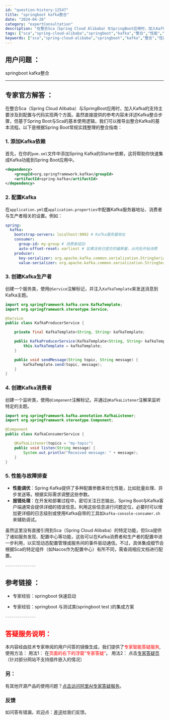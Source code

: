 ```yaml
---
id: "question-history-12547"
title: "springboot kafka整合"
date: "2024-04-28"
category: "expertConsultation"
description: "在整合Sca（Spring Cloud Alibaba）与SpringBoot应用时，加入Kafka的支持主要涉及到配置与代码实现两个方面。虽然直接提供的参考内容未详述Kafka整合步骤，但基于Spring Boot与Sca的基本使用逻辑，我们可以推导出整合Kafka的基本流程。以下是根据Sprin"
tags: ["sca","spring-cloud-alibaba","springboot","kafka","整合","性能","报错"]
keywords: ["sca","spring-cloud-alibaba","springboot","kafka","整合","性能","报错"]
---
```


## 用户问题 ： 
 springboot kafka整合  

---------------
## 专家官方解答 ：

在整合Sca（Spring Cloud Alibaba）与SpringBoot应用时，加入Kafka的支持主要涉及到配置与代码实现两个方面。虽然直接提供的参考内容未详述Kafka整合步骤，但基于Spring Boot与Sca的基本使用逻辑，我们可以推导出整合Kafka的基本流程。以下是根据Spring Boot常规实践整理的整合指南：

### 1. 添加Kafka依赖

首先，在你的`pom.xml`文件中添加Spring Kafka的Starter依赖，这将帮助你快速集成Kafka功能到Spring Boot应用中。

```xml
<dependency>
    <groupId>org.springframework.kafka</groupId>
    <artifactId>spring-kafka</artifactId>
</dependency>
```

### 2. 配置Kafka

在`application.yml`或`application.properties`中配置Kafka服务器地址、消费者与生产者相关的设置。例如：

```yaml
spring:
  kafka:
    bootstrap-servers: localhost:9092 # Kafka服务器地址
    consumer:
      group-id: my-group # 消费者组ID
      auto-offset-reset: earliest # 如果没有已提交的偏移量，从何处开始消费
    producer:
      key-serializer: org.apache.kafka.common.serialization.StringSerializer
      value-serializer: org.apache.kafka.common.serialization.StringSerializer
```

### 3. 创建Kafka生产者

创建一个服务类，使用`@Service`注解标记，并注入`KafkaTemplate`来发送消息到Kafka主题。

```java
import org.springframework.kafka.core.KafkaTemplate;
import org.springframework.stereotype.Service;

@Service
public class KafkaProducerService {

    private final KafkaTemplate<String, String> kafkaTemplate;

    public KafkaProducerService(KafkaTemplate<String, String> kafkaTemplate) {
        this.kafkaTemplate = kafkaTemplate;
    }

    public void sendMessage(String topic, String message) {
        kafkaTemplate.send(topic, message);
    }
}
```

### 4. 创建Kafka消费者

创建一个监听类，使用`@Component`注解标记，并通过`@KafkaListener`注解来监听特定的主题。

```java
import org.springframework.kafka.annotation.KafkaListener;
import org.springframework.stereotype.Component;

@Component
public class KafkaConsumerService {

    @KafkaListener(topics = "my-topic")
    public void listen(String message) {
        System.out.println("Received message: " + message);
    }
}
```

### 5. 性能与故障排查

- **性能调优**：Spring Kafka提供了多种配置参数来优化性能，比如批量处理、异步发送等。根据实际需求调整这些参数。
- **报错处理**：在开发和部署过程中，密切关注日志输出，Spring Boot与Kafka客户端通常会提供详细的错误信息。利用这些信息进行问题定位，必要时可以增加更详细的日志级别或使用Kafka自带的工具如`kafka-console-consumer.sh`来辅助调试。

虽然这里没有直接引用到Sca（Spring Cloud Alibaba）的特定功能，但Sca提供了诸如服务发现、配置中心等功能，这些可以在Kafka消费者和生产者的配置中进一步利用，以实现动态配置管理或服务间的事件驱动通信。不过，具体集成细节会根据Sca的特定组件（如Nacos作为配置中心）有所不同，需查阅相应文档进行配置。


<font color="#949494">---------------</font> 


## 参考链接 ：

* 专家经验：springboot 快速启动 
 
 * 专家经验：springboot 与测试类(springboot test )的集成方案 


 <font color="#949494">---------------</font> 
 


## <font color="#FF0000">答疑服务说明：</font> 

本内容经由技术专家审阅的用户问答的镜像生成，我们提供了<font color="#FF0000">专家智能答疑服务</font>,使用方法：
用法1： 在<font color="#FF0000">页面的右下的浮窗”专家答疑“</font>。
用法2： 点击[专家答疑页](https://answer.opensource.alibaba.com/docs/intro)（针对部分网站不支持插件嵌入的情况）
### 另：


有其他开源产品的使用问题？[点击访问阿里AI专家答疑服务](https://answer.opensource.alibaba.com/docs/intro)。
### 反馈
如问答有错漏，欢迎点：[差评](https://ai.nacos.io/user/feedbackByEnhancerGradePOJOID?enhancerGradePOJOId=12640)给我们反馈。
